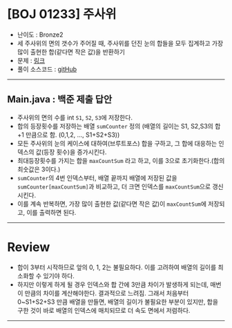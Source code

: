 # \[BOJ 01233] 주사위

- 난이도 : Bronze2
- 세 주사위의 면의 갯수가 주어질 때, 주사위를 던진 눈의 합들을 모두 집계하고 가장 많이 출현한 합(같다면 작은 값)을 반환하기
- 문제 : <a href="https://www.acmicpc.net/problem/1233" target="_blank">링크</a>
- 풀이 소스코드 :  <a href="src/Main.java" target="_blank">gitHub</a>

---  

## Main.java : 백준 제출 답안
- 주사위의 면의 수를 int `S1`, `S2`, `S3`에 저장한다.
- 합의 등장횟수를 저장하는 배열 `sumCounter` 정의 (배열의 길이는 S1, S2,S3의 합 +1 만큼으로 함. (0,1,2, ..., S1+S2+S3))
- 모든 주사위의 눈의 케이스에 대하여(브루트포스) 합을 구하고, 그 합에 대응하는 인덱스의 값(등장 횟수)을 증가시킨다.
- 최대등장횟수를 가지는 합을 `maxCountSum` 라고 하고, 이를 3으로 초기화한다.(합의 최숫값은 3이다.)
- `sumCounter`의 4번 인덱스부터, 배열 끝까지 배열에 저장된 값을 `sumCounter[maxCountSum]`과 비교하고, 더 크면 인덱스를 `maxCountSum`으로 갱신시킨다.
- 이를 계속 반복하면, 가장 많이 출현한 값(같다면 작은 값)이 `maxCountSum`에 저장되고, 이를 출력하면 된다.

---

# Review
- 합이 3부터 시작하므로 앞의 0, 1, 2는 불필요하다. 이를 고려하여 배열의 길이를 최소화할 수 있기야 하다.
- 하지만 이렇게 하게 될 경우 인덱스와 합 간에 3만큼 차이가 발생하게 되는데, 매번 이 만큼의 차이를 계산해야한다. 결과적으로 느려짐.
그래서 처음부터 0~S1+S2+S3 만큼 배열을 만들면, 배열의 길이가 불필요한 부분이 있지만, 합을 구한 것이 바로 배열의 인덱스에 매치되므로 더 속도 면에서 저렴하다.


---
